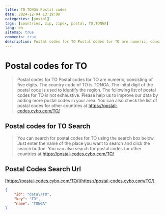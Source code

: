 ```yaml
---
title: TO TONGA Postal codes 
date: 2024-12-04 13:19:00
categories: [postal]
tags: [countries, zip, zipex, postal, TO,TONGA]
lang: en
sitemap: true
comments: true
description: Postal codes for TO Postal codes for TO are numeric, consisting of five digits. The country code of TO is TONGA. The inital digit of the postal code is used to identify the region. The following list of postal codes for TO is not exhaustive. Please help us to improve our data by adding more postal codes in your area. You can also check the list of postal codes for other countries at https://postal-codes.cybo.com/TO/
---
```


# Postal codes for TO
> Postal codes for TO Postal codes for TO are numeric, consisting of five digits. The country code of TO is TONGA. The inital digit of the postal code is used to identify the region. The following list of postal codes for TO is not exhaustive. Please help us to improve our data by adding more postal codes in your area. You can also check the list of postal codes for other countries at https://postal-codes.cybo.com/TO/

## Postal codes for TO Search 
> You can search for postal codes for TO using the search box below. Just enter the name of the place you want to search and click the search button. You can also search for postal codes for other countries at https://postal-codes.cybo.com/TO/

## Postal Codes Search Url

[https://postal-codes.cybo.com/TO/](https://postal-codes.cybo.com/TO/)
```json
{
    "id": "data\/TO",
    "key": "TO",
    "name": "TONGA"
}
```
